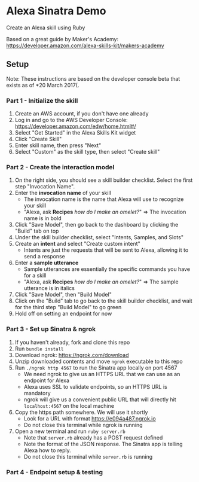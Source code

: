 # Alexa Sinatra Demo

Create an Alexa skill using Ruby

Based on a great guide by Maker's Academy: https://developer.amazon.com/alexa-skills-kit/makers-academy

## Setup

Note: These instructions are based on the developer console beta that exists as of *20 March 2017(.

### Part 1 - Initialize the skill

1. Create an AWS account, if you don't have one already
2. Log in and go to the AWS Developer Console: https://developer.amazon.com/edw/home.html#/
3. Select "Get Started" in the Alexa Skills Kit widget
4. Click "Create Skill"
5. Enter skill name, then press "Next"
6. Select "Custom" as the skill type, then select "Create skill"

### Part 2 - Create the interaction model

1. On the right side, you should see a skill builder checklist. Select the first step "Invocation Name".
2. Enter the **invocation name** of your skill
    - The invocation name is the name that Alexa will use to recognize your skill
    - "Alexa, ask **Recipes** *how do I make an omelet?*" => The invocation name is in bold
3. Click "Save Model", then go back to the dashboard by clicking the "Build" tab on top
4. Under the skill builder checklist, select "Intents, Samples, and Slots"
5. Create an **intent** and select "Create custom intent"
    - Intents are just the requests that will be sent to Alexa, allowing it to send a response
6. Enter a **sample utterance**
    - Sample utterances are essentially the specific commands you have for a skill
    - "Alexa, ask **Recipes** *how do I make an omelet?*" => The sample utterance is in italics
7. Click "Save Model", then "Build Model"
8. Click on the "Build" tab to go back to the skill builder checklist, and wait for the third step "Build Model" to go green
9. Hold off on setting an endpoint for now

### Part 3 - Set up Sinatra & ngrok

1. If you haven't already, fork and clone this repo
2. Run `bundle install`
3. Download ngrok: https://ngrok.com/download
4. Unzip downloaded contents and move `ngrok` executable to this repo
5. Run `./ngrok http 4567` to run the Sinatra app locally on port 4567
    - We need ngrok to give us an HTTPS URL that we can use as an endpoint for Alexa
    - Alexa uses SSL to validate endpoints, so an HTTPS URL is mandatory
    - ngrok will give us a convenient public URL that will directly hit `localhost:4567` on the local machine
6. Copy the https path somewhere. We will use it shortly
    - Look for a URL with format https://e094a487.ngrok.io
    - Do not close this terminal while ngrok is running
7. Open a new terminal and run `ruby server.rb`
    - Note that `server.rb` already has a POST request defined
    - Note the format of the JSON response. The Sinatra app is telling Alexa how to reply.
    - Do not close this terminal while `server.rb` is running

### Part 4 - Endpoint setup & testing